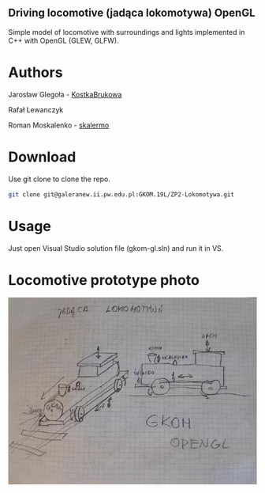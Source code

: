 ﻿## Driving locomotive (jadąca lokomotywa) OpenGL

Simple model of locomotive with surroundings and lights implemented in C++ with OpenGL (GLEW, GLFW).

# Authors

Jarosław Glegoła - [KostkaBrukowa](https://github.com/KostkaBrukowa)

Rafał Lewanczyk

Roman Moskalenko - [skalermo](https://github.com/skalermo)

# Download

Use git clone to clone the repo.

```bash
git clone git@galeranew.ii.pw.edu.pl:GKOM.19L/ZP2-Lokomotywa.git
```

# Usage

Just open Visual Studio solution file (gkom-gl.sln) and run it in VS.

# Locomotive prototype photo

![Train](Train_photo_prototype_compressed.jpg)
